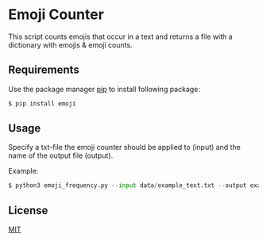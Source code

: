 # Emoji Counter

This script counts emojis that occur in a text and returns a file with a dictionary with emojis & emoji counts. 

## Requirements

Use the package manager [pip](https://pip.pypa.io/en/stable/) to install following package:

```bash
$ pip install emoji
```

## Usage
Specify a txt-file the emoji counter should be applied to (input) and the name of the output file (output). 

Example: 
```python
$ python3 emoji_frequency.py --input data/example_text.txt --output example_text_emojis.txt
```



## License
[MIT](https://choosealicense.com/licenses/mit/)